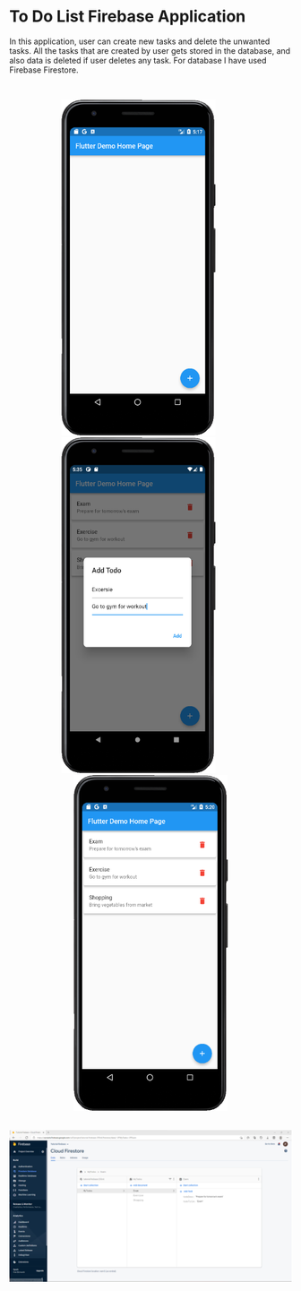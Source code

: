 # To Do List Firebase Application

In this application, user can create new tasks and delete the unwanted tasks. All the tasks that are created by user gets stored in the database, and also data is deleted if user deletes any task. For database I have used Firebase Firestore.

<br>
<p align="center" width="100%">
  <img width="275" height="600" src="./screenshot/empty.png">
  &nbsp;&nbsp;&nbsp;&nbsp;&nbsp;&nbsp;&nbsp;&nbsp;&nbsp;&nbsp;
  <img width="275" height="600" src="./screenshot/add.png">
  &nbsp;&nbsp;&nbsp;&nbsp;&nbsp;&nbsp;&nbsp;&nbsp;&nbsp;&nbsp;
  <img width="275" height="600" src="./screenshot/lists.png">
</p>

<br>
<img src="./screenshot/firestore.png">
